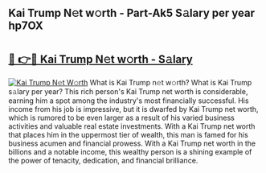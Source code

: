 ## Kai Trump N𝚎t w𝚘rth - Part-Ak5 S𝚊lary per year hp7OX

# <h2><a href="http://gc3yz0m.nevu.top/?p=Kai+Trump">🔗 👉🔴 Kai Trump N𝚎t w𝚘rth - S𝚊lary</a></h2>

[![Kai Trump N𝚎t W𝚘rth](https://i.imgur.com/Oavwk0R.jpeg)](http://gc3yz0m.nevu.top/?p=Kai+Trump)
What is Kai Trump n𝚎t w𝚘rth? What is Kai Trump s𝚊lary per year?
This rich person's Kai Trump net worth is considerable, earning him a spot among the industry's most financially successful. His income from his job is impressive, but it is dwarfed by Kai Trump net worth, which is rumored to be even larger as a result of his varied business activities and valuable real estate investments. With a Kai Trump net worth that places him in the uppermost tier of wealth, this man is famed for his business acumen and financial prowess. With a Kai Trump net worth in the billions and a notable income, this wealthy person is a shining example of the power of tenacity, dedication, and financial brilliance.
